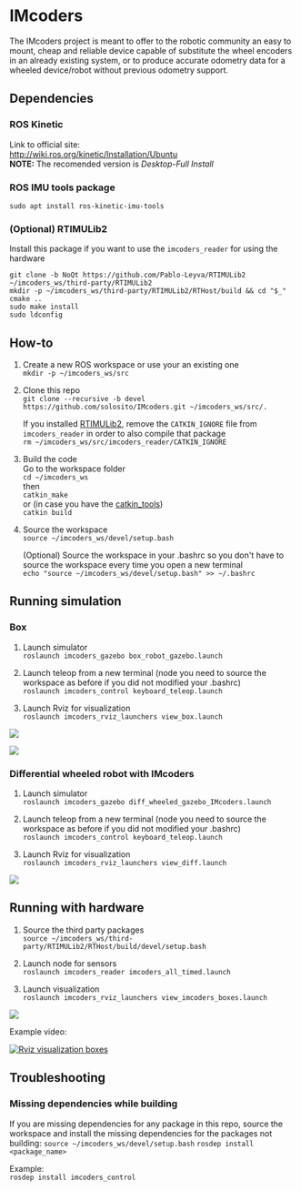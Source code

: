 # IMcoders
The IMcoders project is meant to offer to the robotic community an easy to mount, cheap and reliable device capable of substitute the wheel encoders in an already existing system, or to produce accurate odometry data for a wheeled device/robot without previous odometry support.  

## Dependencies
### ROS Kinetic
Link to official site:  
http://wiki.ros.org/kinetic/Installation/Ubuntu  
**NOTE:** The recomended version is _Desktop-Full Install_

### ROS IMU tools package
`sudo apt install ros-kinetic-imu-tools`  

### (Optional) RTIMULib2
Install this package if you want to use the `imcoders_reader` for using the hardware 
```
git clone -b NoQt https://github.com/Pablo-Leyva/RTIMULib2 ~/imcoders_ws/third-party/RTIMULib2
mkdir -p ~/imcoders_ws/third-party/RTIMULib2/RTHost/build && cd "$_"
cmake ..
sudo make install
sudo ldconfig
```

## How-to
1. Create a new ROS workspace or use your an existing one  
`mkdir -p ~/imcoders_ws/src`

1. Clone this repo  
`git clone --recursive -b devel https://github.com/solosito/IMcoders.git ~/imcoders_ws/src/.`  

    If you installed [RTIMULib2](https://github.com/solosito/IMcoders#optional-rtimulib2), remove the `CATKIN_IGNORE` file from `imcoders_reader` in order to also compile that package  
    `rm ~/imcoders_ws/src/imcoders_reader/CATKIN_IGNORE`

1. Build the code  
Go to the workspace folder  
`cd ~/imcoders_ws`  
then  
`catkin_make`  
or (in case you have the [catkin_tools](http://catkin-tools.readthedocs.io/en/latest/installing.html))  
`catkin build`  

1. Source the workspace  
`source ~/imcoders_ws/devel/setup.bash`  

    (Optional) Source the workspace in your .bashrc so you don't have to source the workspace every time you open a new terminal  
    `echo "source ~/imcoders_ws/devel/setup.bash" >> ~/.bashrc`  

## Running simulation
### Box
1. Launch simulator  
`roslaunch imcoders_gazebo box_robot_gazebo.launch`  

1. Launch teleop from a new terminal (node you need to source the workspace as before if you did not modified your .bashrc)  
`roslaunch imcoders_control keyboard_teleop.launch`  

1. Launch Rviz for visualization  
`roslaunch imcoders_rviz_launchers view_box.launch`  

![](https://github.com/solosito/IMcoders/blob/devel/doc/images/box_robot_gazebo.png)  

![](https://github.com/solosito/IMcoders/blob/devel/doc/images/box_gz-rotation.gif)

### Differential wheeled robot with IMcoders  
1. Launch simulator  
`roslaunch imcoders_gazebo diff_wheeled_gazebo_IMcoders.launch`  

1. Launch teleop from a new terminal (node you need to source the workspace as before if you did not modified your .bashrc)  
`roslaunch imcoders_control keyboard_teleop.launch`  

1. Launch Rviz for visualization  
`roslaunch imcoders_rviz_launchers view_diff.launch`  

![](https://github.com/solosito/IMcoders/blob/devel/doc/images/diff_robot_gazebo.png)

## Running with hardware
1. Source the third party packages  
`source ~/imcoders_ws/third-party/RTIMULib2/RTHost/build/devel/setup.bash`  

1. Launch node for sensors  
`roslaunch imcoders_reader imcoders_all_timed.launch`  

1. Launch visualization  
`roslaunch imcoders_rviz_launchers view_imcoders_boxes.launch`  

![](https://github.com/solosito/IMcoders/blob/devel/doc/images/imcoders_rviz.png)

Example video:

[![Rviz visualization boxes](https://img.youtube.com/vi/ohp5S3b75mg/0.jpg)](https://www.youtube.com/watch?v=ohp5S3b75mg)

## Troubleshooting
### Missing dependencies while building
If you are missing dependencies for any package in this repo, source the workspace and install the missing dependencies for the packages not building:
`source ~/imcoders_ws/devel/setup.bash`
`rosdep install <package_name>`  

Example:  
`rosdep install imcoders_control`  
